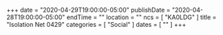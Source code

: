 +++
date = "2020-04-29T19:00:00-05:00"
publishDate = "2020-04-28T19:00:00-05:00"
endTime = ""
location = ""
ncs = [ "KA0LDG" ]
title = "Isolation Net 0429"
categories = [ "Social" ]
dates = [ "" ]
+++
